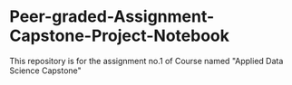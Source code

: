 # Peer-graded-Assignment-Capstone-Project-Notebook
This repository is for the assignment no.1 of Course named "Applied Data Science Capstone"
